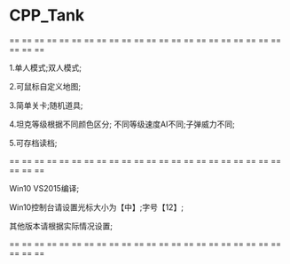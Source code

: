 # CPP_Tank


== == == == == == == == == == == == == == == == == == == == == == == == == 

1.单人模式;双人模式;

2.可鼠标自定义地图;

3.简单关卡;随机道具;

4.坦克等级根据不同颜色区分;
  不同等级速度AI不同;子弹威力不同;

5.可存档读档;

== == == == == == == == == == == == == == == == == == == == == == == == == 

Win10 VS2015编译;

Win10控制台请设置光标大小为【中】;字号【12】;

其他版本请根据实际情况设置;

== == == == == == == == == == == == == == == == == == == == == == == == ==
